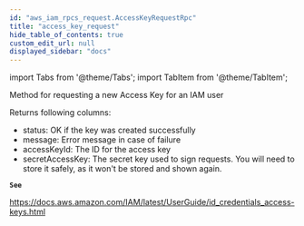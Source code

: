 ```yaml
---
id: "aws_iam_rpcs_request.AccessKeyRequestRpc"
title: "access_key_request"
hide_table_of_contents: true
custom_edit_url: null
displayed_sidebar: "docs"
---
```


import Tabs from '@theme/Tabs';
import TabItem from '@theme/TabItem';

Method for requesting a new Access Key for an IAM user

Returns following columns:

- status: OK if the key was created successfully
- message: Error message in case of failure
- accessKeyId: The ID for the access key
- secretAccessKey: The secret key used to sign requests. You will need to store it safely, as it won't be stored and shown again.

**`See`**

https://docs.aws.amazon.com/IAM/latest/UserGuide/id_credentials_access-keys.html
